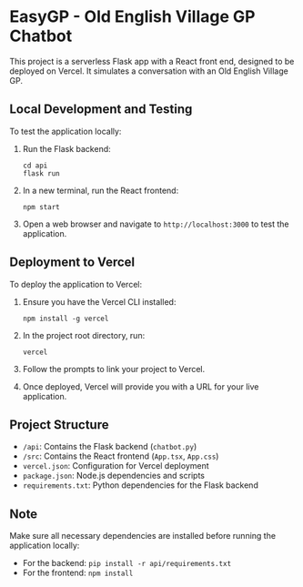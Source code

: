 # EasyGP - Old English Village GP Chatbot

This project is a serverless Flask app with a React front end, designed to be deployed on Vercel. It simulates a conversation with an Old English Village GP.

## Local Development and Testing

To test the application locally:

1. Run the Flask backend:
   ```
   cd api
   flask run
   ```

2. In a new terminal, run the React frontend:
   ```
   npm start
   ```

3. Open a web browser and navigate to `http://localhost:3000` to test the application.

## Deployment to Vercel

To deploy the application to Vercel:

1. Ensure you have the Vercel CLI installed:
   ```
   npm install -g vercel
   ```

2. In the project root directory, run:
   ```
   vercel
   ```

3. Follow the prompts to link your project to Vercel.

4. Once deployed, Vercel will provide you with a URL for your live application.

## Project Structure

- `/api`: Contains the Flask backend (`chatbot.py`)
- `/src`: Contains the React frontend (`App.tsx`, `App.css`)
- `vercel.json`: Configuration for Vercel deployment
- `package.json`: Node.js dependencies and scripts
- `requirements.txt`: Python dependencies for the Flask backend

## Note

Make sure all necessary dependencies are installed before running the application locally:

- For the backend: `pip install -r api/requirements.txt`
- For the frontend: `npm install`
